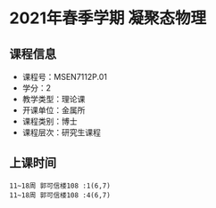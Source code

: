 # 2021年春季学期 凝聚态物理 






## 课程信息

- 课程号：MSEN7112P.01
- 学分：2
- 教学类型：理论课
- 开课单位：金属所
- 课程类别：博士
- 课程层次：研究生课程

## 上课时间

```
11~18周 郭可信楼108 :1(6,7)
11~18周 郭可信楼108 :4(6,7)
```

